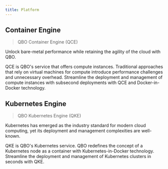 ```yaml
---
title: Platform
---
```


## <i class='bx bxl-docker'></i> Container Engine

> QBO Container Engine (QCE)

Unlock bare-metal performance while retaining the agility of the cloud with QBO.

QCE is QBO's service that offers compute instances. Traditional approaches that rely on virtual machines for compute introduce performance challenges and unnecessary overhead. Streamline the deployment and management of compute instances with subsecond deployments with QCE and Docker-in-Docker technology.

## <i class='bx bxl-kubernetes'></i> Kubernetes Engine

> QBO Kubernetes Engine (QKE)

Kubernetes has emerged as the industry standard for modern cloud computing, yet its deployment and management complexities are well-known.

QKE is QBO's Kubernetes service. QBO redefines the concept of a Kubernetes node as a container with Kubernetes-in-Docker technology. Streamline the deployment and management of Kubernetes clusters in seconds with QKE.
